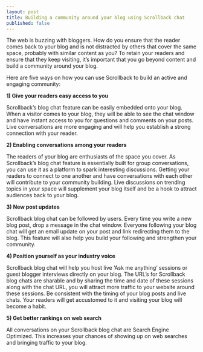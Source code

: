 ```yaml
---
layout: post
title: Building a community around your blog using Scrollback chat
published: false
---
```


The web is buzzing with bloggers. How do you ensure that the reader comes back to your blog and is not distracted by others that cover the same space, probably with similar content as you? To retain your readers and ensure that they keep visiting, it’s important that you go beyond content and build a community around your blog.

Here are five ways on how you can use Scrollback to build an active and engaging community:
 
**1)	Give your readers easy access to you**

Scrollback’s blog chat feature can be easily embedded onto your blog. When a visitor comes to your blog, they will be able to see the chat window and have instant access to you for questions and comments on your posts. Live conversations are more engaging and will help you establish a strong connection with your reader.
 
 
**2)	Enabling conversations among your readers**

The readers of your blog are enthusiasts of the space you cover. As Scrollback’s blog chat feature is essentially built for group conversations, you can use it as a platform to spark interesting discussions. Getting your readers to connect to one another and have conversations with each other will contribute to your community building.  Live discussions on trending topics in your space will supplement your blog itself and be a hook to attract audiences back to your blog.

**3)	New post updates**

Scrollback blog chat can be followed by users. Every time you write a new blog post, drop a message in the chat window. Everyone following your blog chat will get an email update on your post and link redirecting them to the blog. This feature will also help you build your following and strengthen your community.
 
**4)	Position yourself as your industry voice**

Scrollback blog chat will help you host live ‘Ask me anything’ sessions or guest blogger interviews directly on your blog.  The URL’s for Scrollback blog chats are sharable and by sharing the time and date of these sessions along with the chat URL, you will attract more traffic to your website around these sessions. Be consistent with the timing of your blog posts and live chats. Your readers will get accustomed to it and visiting your blog will become a habit.
 
**5)	Get better rankings on web search**

All conversations on your Scrollback blog chat are Search Engine Optimized. This increases your chances of showing up on web searches and bringing traffic to your blog.

